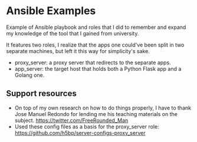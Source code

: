 Ansible Examples
=====================

Example of Ansible playbook and roles that I did to remember and expand my knowledge of the tool that I gained from university.

It features two roles, I realize that the apps one could've been split in two separate machines, but left it this way for simplicity's sake.
 - proxy_server: a proxy server that redirects to the separate apps.
 - app_server: the target host that holds both a Python Flask app and a Golang one.


Support resources
---------------------
 - On top of my own research on how to do things properly, I have to thank Jose Manuel Redondo for lending me his teaching materials on the subject. https://twitter.com/FreeRounded_Man
 - Used these config files as a basis for the proxy_server role: https://github.com/h5bp/server-configs-proxy_server